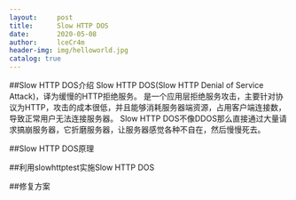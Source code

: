 ```yaml
---
layout:     post
title:      Slow HTTP DOS
date:       2020-05-08
author:     lceCr4m
header-img: img/helloworld.jpg
catalog: true
---
```


##Slow HTTP DOS介绍
Slow HTTP DOS(Slow HTTP Denial of Service Attack)，译为缓慢的HTTP拒绝服务。
是一个应用层拒绝服务攻击，主要针对协议为HTTP，攻击的成本很低，并且能够消耗服务器端资源，占用客户端连接数，导致正常用户无法连接服务器。
Slow HTTP DOS不像DDOS那么直接通过大量请求搞崩服务器，它折磨服务器，让服务器感觉各种不自在，然后慢慢死去。

##Slow HTTP DOS原理

##利用slowhttptest实施Slow HTTP DOS

##修复方案
